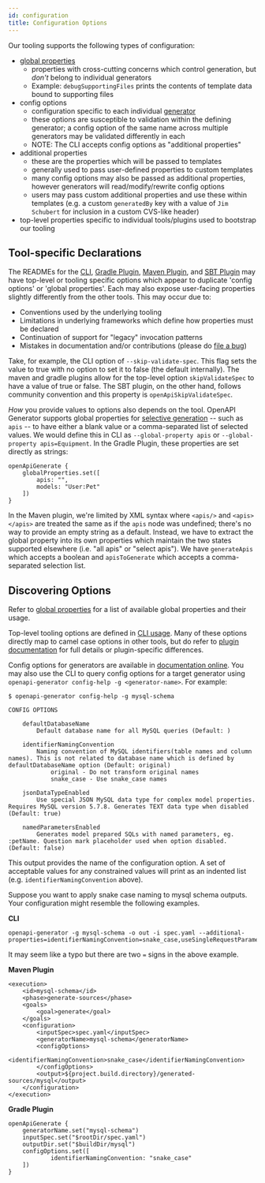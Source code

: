 ```yaml
---
id: configuration
title: Configuration Options
---
```


Our tooling supports the following types of configuration:

* [global properties](./global-properties.md)
  - properties with cross-cutting concerns which control generation, but  _don't_ belong to individual generators
  - Example: `debugSupportingFiles` prints the contents of template data bound to supporting files
* config options
  - configuration specific to each individual [generator](./generators/README.md)
  - these options are susceptible to validation within the defining generator; a config option of the same name across multiple generators may be validated differently in each
  - NOTE: The CLI accepts config options as "additional properties"
* additional properties
  - these are the properties which will be passed to templates
  - generally used to pass user-defined properties to custom templates
  - many config options may also be passed as additional properties, however generators will read/modify/rewrite config options
  - users may pass custom additional properties and use these within templates (e.g. a custom `generatedBy` key with a value of `Jim Schubert` for inclusion in a custom CVS-like header)
* top-level properties specific to individual tools/plugins used to bootstrap our tooling

## Tool-specific Declarations

The READMEs for the [CLI](https://openapi-generator.tech/docs/usage#generate), [Gradle Plugin](https://github.com/OpenAPITools/openapi-generator/tree/master/modules/openapi-generator-gradle-plugin), [Maven Plugin](https://github.com/OpenAPITools/openapi-generator/tree/master/modules/openapi-generator-maven-plugin), and [SBT Plugin](https://github.com/OpenAPITools/sbt-openapi-generator/blob/master/README.md) may have top-level or tooling specific options which appear to duplicate 'config options' or 'global properties'. Each may also expose user-facing properties slightly differently from the other tools. This may occur due to:

* Conventions used by the underlying tooling
* Limitations in underlying frameworks which define how properties must be declared
* Continuation of support for "legacy" invocation patterns
* Mistakes in documentation and/or contributions (please do [file a bug](https://github.com/OpenAPITools/openapi-generator/issues/new?assignees=&labels=Issue%3A+Bug&template=bug_report.md&title=%5BBUG%5D+Issue+with+options))

Take, for example, the CLI option of `--skip-validate-spec`. This flag sets the value to true with no option to set it to false (the default internally). The maven and gradle plugins allow for the top-level option `skipValidateSpec` to have a value of true or false. The SBT plugin, on the other hand, follows community convention and this property is `openApiSkipValidateSpec`.

_How_ you provide values to options also depends on the tool. OpenAPI Generator supports global properties for [selective generation](https://openapi-generator.tech/docs/customization/#selective-generation) -- such as `apis` -- to have either a blank value or a comma-separated list of selected values. We would define this in CLI as `--global-property apis` or `--global-property apis=Equipment`. In the Gradle Plugin, these properties are set directly as strings:

```
openApiGenerate {
    globalProperties.set([
        apis: "",
        models: "User:Pet"
    ])
}
```

In the Maven plugin, we're limited by XML syntax where `<apis/>` and `<apis></apis>` are treated the same as if the `apis` node was undefined; there's no way to provide an empty string as a default. Instead, we have to extract the global property into its own properties which maintain the two states supported elsewhere (i.e. "all apis" or "select apis"). We have `generateApis` which accepts a boolean and `apisToGenerate` which accepts a comma-separated selection list.

## Discovering Options

Refer to [global properties](./global-properties.md) for a list of available global properties and their usage.

Top-level tooling options are defined in [CLI usage](https://openapi-generator.tech/docs/usage/#generate). Many of these options directly map to camel case options in other tools, but do refer to [plugin documentation](https://openapi-generator.tech/docs/plugins) for full details or plugin-specific differences.

Config options for generators are available in [documentation online](https://openapi-generator.tech/docs/generators). You may also use the CLI to query config options for a target generator using `openapi-generator config-help -g <generator-name>`. For example:

```
$ openapi-generator config-help -g mysql-schema

CONFIG OPTIONS

	defaultDatabaseName
	    Default database name for all MySQL queries (Default: )

	identifierNamingConvention
	    Naming convention of MySQL identifiers(table names and column names). This is not related to database name which is defined by defaultDatabaseName option (Default: original)
	        original - Do not transform original names
	        snake_case - Use snake_case names

	jsonDataTypeEnabled
	    Use special JSON MySQL data type for complex model properties. Requires MySQL version 5.7.8. Generates TEXT data type when disabled (Default: true)

	namedParametersEnabled
	    Generates model prepared SQLs with named parameters, eg. :petName. Question mark placeholder used when option disabled. (Default: false)
```

This output provides the name of the configuration option. A set of acceptable values for any constrained values will print as an indented list (e.g. `identifierNamingConvention` above).

Suppose you want to apply snake case naming to mysql schema outputs. Your configuration might resemble the following examples.

**CLI**

```
openapi-generator -g mysql-schema -o out -i spec.yaml --additional-properties=identifierNamingConvention=snake_case,useSingleRequestParameter=true,withInterfaces=true
```

It may seem like a typo but there are two `=` signs in the above example.

**Maven Plugin**

```
<execution>
	<id>mysql-schema</id>
	<phase>generate-sources</phase>
	<goals>
		<goal>generate</goal>
	</goals>
	<configuration>
		<inputSpec>spec.yaml</inputSpec>
		<generatorName>mysql-schema</generatorName>
		<configOptions>
			<identifierNamingConvention>snake_case</identifierNamingConvention>
		</configOptions>
		<output>${project.build.directory}/generated-sources/mysql</output>
	</configuration>
</execution>
```

**Gradle Plugin**

```
openApiGenerate {
    generatorName.set("mysql-schema")
    inputSpec.set("$rootDir/spec.yaml")
    outputDir.set("$buildDir/mysql")
    configOptions.set([
            identifierNamingConvention: "snake_case"
    ])
}
```

